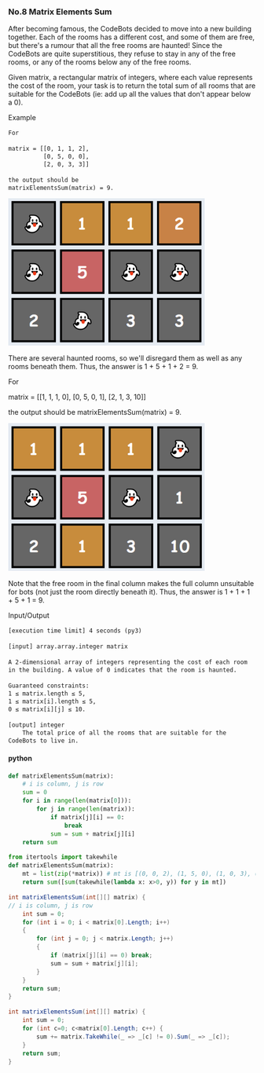 ### No.8 Matrix Elements Sum
After becoming famous, the CodeBots decided to move into a new building together. Each of the rooms has a different cost, and some of them are free, but there's a rumour that all the free rooms are haunted! Since the CodeBots are quite superstitious, they refuse to stay in any of the free rooms, or any of the rooms below any of the free rooms.

Given matrix, a rectangular matrix of integers, where each value represents the cost of the room, your task is to return the total sum of all rooms that are suitable for the CodeBots (ie: add up all the values that don't appear below a 0).

Example

    For

    matrix = [[0, 1, 1, 2], 
              [0, 5, 0, 0], 
              [2, 0, 3, 3]]

    the output should be
    matrixElementsSum(matrix) = 9.  

![title](P08-1.png)  

There are several haunted rooms, so we'll disregard them as well as any rooms beneath them. Thus, the answer is 1 + 5 + 1 + 2 = 9.

For

matrix = [[1, 1, 1, 0], 
          [0, 5, 0, 1], 
          [2, 1, 3, 10]]

the output should be
matrixElementsSum(matrix) = 9.  

![title](P08-2.png)  

Note that the free room in the final column makes the full column unsuitable for bots (not just the room directly beneath it). Thus, the answer is 1 + 1 + 1 + 5 + 1 = 9.

Input/Output

    [execution time limit] 4 seconds (py3)

    [input] array.array.integer matrix

    A 2-dimensional array of integers representing the cost of each room in the building. A value of 0 indicates that the room is haunted.

    Guaranteed constraints:
    1 ≤ matrix.length ≤ 5,
    1 ≤ matrix[i].length ≤ 5,
    0 ≤ matrix[i][j] ≤ 10.

    [output] integer
        The total price of all the rooms that are suitable for the CodeBots to live in.
#### python
```python
def matrixElementsSum(matrix):
    # i is column, j is row
    sum = 0
    for i in range(len(matrix[0])):
        for j in range(len(matrix)):
            if matrix[j][i] == 0:
                break
            sum = sum + matrix[j][i]
    return sum
```
```python
from itertools import takewhile
def matrixElementsSum(matrix):
    mt = list(zip(*matrix)) # mt is [(0, 0, 2), (1, 5, 0), (1, 0, 3), (2, 0, 3)]
    return sum([sum(takewhile(lambda x: x>0, y)) for y in mt])
```
```csharp
int matrixElementsSum(int[][] matrix) {
// i is column, j is row
    int sum = 0;
    for (int i = 0; i < matrix[0].Length; i++)
    {
        for (int j = 0; j < matrix.Length; j++)
        {
            if (matrix[j][i] == 0) break;
            sum = sum + matrix[j][i];
        }
    }
    return sum;
}
```
```csharp
int matrixElementsSum(int[][] matrix) {
    int sum = 0;
    for (int c=0; c<matrix[0].Length; c++) {
        sum += matrix.TakeWhile(_ => _[c] != 0).Sum(_ => _[c]);
    }
    return sum;
}
```